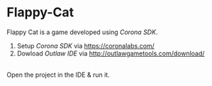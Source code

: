 # Flappy-Cat
Flappy Cat is a game developed using _Corona_ _SDK_.
<br/>
1. Setup _Corona_ _SDK_ via https://coronalabs.com/
2. Dowload _Outlaw_ _IDE_ via http://outlawgametools.com/download/
<br/>
Open the project in the IDE & run it.
